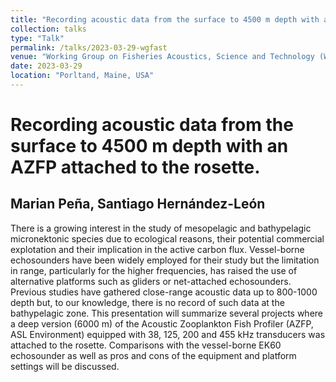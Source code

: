 ```yaml
---
title: "Recording acoustic data from the surface to 4500 m depth with an AZFP attached to the rosette."
collection: talks
type: "Talk"
permalink: /talks/2023-03-29-wgfast
venue: "Working Group on Fisheries Acoustics, Science and Technology (WGFAST), 2023"
date: 2023-03-29
location: "Porltand, Maine, USA"
---
```




Recording acoustic data from the surface to 4500 m depth with an AZFP attached to the rosette.
======

Marian Peña, Santiago Hernández-León
------
There is a growing interest in the study of mesopelagic and bathypelagic micronektonic species due to ecological reasons, their potential commercial explotation and their implication in the active carbon flux. Vessel-borne echosounders have been widely employed for their study but the limitation in range, particularly for the higher frequencies, has raised the use of alternative platforms such as gliders or net-attached echosounders. Previous studies have gathered close-range acoustic data up to 800-1000 depth but, to our knowledge, there is no record of such data at the bathypelagic zone. This presentation will summarize several projects where a deep version (6000 m) of the Acoustic Zooplankton Fish Profiler (AZFP, ASL Environment) equipped with 38, 125, 200 and 455 kHz transducers was attached to the rosette. Comparisons with the vessel-borne EK60 echosounder as well as pros and cons of the equipment and platform settings will be discussed.
